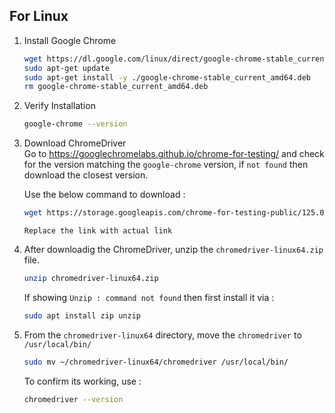 ## For Linux
1. Install Google Chrome
   ```sh
   wget https://dl.google.com/linux/direct/google-chrome-stable_current_amd64.deb
   sudo apt-get update
   sudo apt-get install -y ./google-chrome-stable_current_amd64.deb
   rm google-chrome-stable_current_amd64.deb
   ```
2. Verify Installation
   ```sh
   google-chrome --version
   ```
3. Download ChromeDriver<br>
   Go to https://googlechromelabs.github.io/chrome-for-testing/ and check for the version matching the `google-chrome` version, if `not found` then download the closest version. 

   Use the below command to download :
   ```sh
   wget https://storage.googleapis.com/chrome-for-testing-public/125.0.6422.141/linux64/chromedriver-linux64.zip
   ```
   `Replace the link with actual link`

 4. After downloadig the ChromeDriver, unzip the `chromedriver-linux64.zip` file.<br>
    ```sh
    unzip chromedriver-linux64.zip
    ```

    If showing `Unzip : command not found` then first install it via :
    ```sh
    sudo apt install zip unzip
    ```

 5.  From the `chromedriver-linux64` directory, move the `chromedriver` to `/usr/local/bin/`<br>

     ```sh
     sudo mv ~/chromedriver-linux64/chromedriver /usr/local/bin/
     ```
     To confirm its working, use :
     ```sh
     chromedriver --version
     ```
